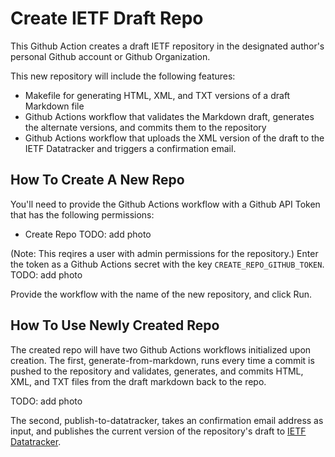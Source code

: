 # Create IETF Draft Repo

This Github Action creates a draft IETF repository in the designated author's
personal Github account or Github Organization.

This new repository will include the following features:

* Makefile for generating HTML, XML, and TXT versions of a draft Markdown file
* Github Actions workflow that validates the Markdown draft, generates the
alternate versions, and commits them to the repository
* Github Actions workflow that uploads the XML version of the draft to the IETF
Datatracker and triggers a confirmation email.

## How To Create A New Repo

You'll need to provide the Github Actions workflow with a Github API Token that
has the following permissions:

* Create Repo
TODO: add photo

(Note: This reqires a user with admin permissions for the repository.) Enter
the token as a Github Actions secret with the key `CREATE_REPO_GITHUB_TOKEN`.
TODO: add photo

Provide the workflow with the name of the new repository, and click Run.

## How To Use Newly Created Repo

The created repo will have two Github Actions workflows initialized upon
creation. The first, generate-from-markdown, runs every time a commit is pushed
to the repository and validates, generates, and commits HTML, XML, and TXT
files from the draft markdown back to the repo.

TODO: add photo

The second, publish-to-datatracker, takes an confirmation email address as
input, and publishes the current version of the repository's draft to
[IETF Datatracker](https://datatracker.ietf.org/submit/).
